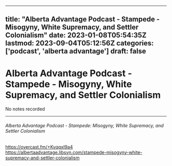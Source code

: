 
---
title: "Alberta Advantage Podcast - Stampede - Misogyny, White Supremacy, and Settler Colonialism"
date: 2023-01-08T05:54:35Z
lastmod: 2023-09-04T05:12:56Z
categories: ['podcast', 'alberta advantage']
draft: false
---


# Alberta Advantage Podcast - Stampede - Misogyny, White Supremacy, and Settler Colonialism

No notes recorded

- - -
###### Alberta Advantage Podcast - Stampede: Misogyny, White Supremacy, and Settler Colonialism

https://overcast.fm/+KvqqxI9a4  
https://albertaadvantage.libsyn.com/stampede-misogyny-white-supremacy-and-settler-colonialism

<!-- #public #podcast #alberta advantage# -->

<!-- {BearID:7AFDAEC8-8064-4FBB-AADD-B9C8FC8583BA-28016-00002D97D90ADB3B} -->
